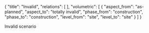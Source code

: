 <rasaeco-meta>
{
    "title": "Invalid",
    "relations": [
    ],
    "volumetric": [
        { 
            "aspect_from": "as-planned", "aspect_to": "totally invalid",
            "phase_from": "construction", "phase_to": "construction",
            "level_from": "site", "level_to": "site"
        }
    ]
}
</rasaeco-meta>

Invalid scenario